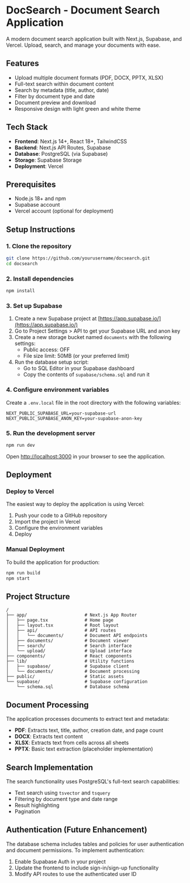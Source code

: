 # DocSearch - Document Search Application

A modern document search application built with Next.js, Supabase, and Vercel. Upload, search, and manage your documents with ease.

## Features

- Upload multiple document formats (PDF, DOCX, PPTX, XLSX)
- Full-text search within document content
- Search by metadata (title, author, date)
- Filter by document type and date
- Document preview and download
- Responsive design with light green and white theme

## Tech Stack

- **Frontend**: Next.js 14+, React 18+, TailwindCSS
- **Backend**: Next.js API Routes, Supabase
- **Database**: PostgreSQL (via Supabase)
- **Storage**: Supabase Storage
- **Deployment**: Vercel

## Prerequisites

- Node.js 18+ and npm
- Supabase account
- Vercel account (optional for deployment)

## Setup Instructions

### 1. Clone the repository

```bash
git clone https://github.com/yourusername/docsearch.git
cd docsearch
```

### 2. Install dependencies

```bash
npm install
```

### 3. Set up Supabase

1. Create a new Supabase project at [https://app.supabase.io/](https://app.supabase.io/)
2. Go to Project Settings > API to get your Supabase URL and anon key
3. Create a new storage bucket named `documents` with the following settings:
   - Public access: OFF
   - File size limit: 50MB (or your preferred limit)
4. Run the database setup script:
   - Go to SQL Editor in your Supabase dashboard
   - Copy the contents of `supabase/schema.sql` and run it

### 4. Configure environment variables

Create a `.env.local` file in the root directory with the following variables:

```
NEXT_PUBLIC_SUPABASE_URL=your-supabase-url
NEXT_PUBLIC_SUPABASE_ANON_KEY=your-supabase-anon-key
```

### 5. Run the development server

```bash
npm run dev
```

Open [http://localhost:3000](http://localhost:3000) in your browser to see the application.

## Deployment

### Deploy to Vercel

The easiest way to deploy the application is using Vercel:

1. Push your code to a GitHub repository
2. Import the project in Vercel
3. Configure the environment variables
4. Deploy

### Manual Deployment

To build the application for production:

```bash
npm run build
npm start
```

## Project Structure

```
/
├── app/                      # Next.js App Router
│   ├── page.tsx              # Home page
│   ├── layout.tsx            # Root layout
│   ├── api/                  # API routes
│   │   └── documents/        # Document API endpoints
│   ├── documents/            # Document viewer
│   ├── search/               # Search interface
│   └── upload/               # Upload interface
├── components/               # React components
├── lib/                      # Utility functions
│   ├── supabase/             # Supabase client
│   └── documents/            # Document processing
├── public/                   # Static assets
└── supabase/                 # Supabase configuration
    └── schema.sql            # Database schema
```

## Document Processing

The application processes documents to extract text and metadata:

- **PDF**: Extracts text, title, author, creation date, and page count
- **DOCX**: Extracts text content
- **XLSX**: Extracts text from cells across all sheets
- **PPTX**: Basic text extraction (placeholder implementation)

## Search Implementation

The search functionality uses PostgreSQL's full-text search capabilities:

- Text search using `tsvector` and `tsquery`
- Filtering by document type and date range
- Result highlighting
- Pagination

## Authentication (Future Enhancement)

The database schema includes tables and policies for user authentication and document permissions. To implement authentication:

1. Enable Supabase Auth in your project
2. Update the frontend to include sign-in/sign-up functionality
3. Modify API routes to use the authenticated user ID




